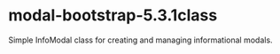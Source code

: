 # modal-bootstrap-5.3.1class
Simple InfoModal class for creating and managing informational modals.
